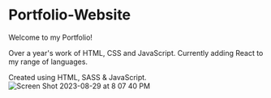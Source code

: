 # Portfolio-Website

Welcome to my Portfolio! 

Over a year's work of HTML, CSS and JavaScript. Currently adding React to my range of languages.

Created using HTML, SASS & JavaScript.
![Screen Shot 2023-08-29 at 8 07 40 PM](https://github.com/MacMittenss/Portfolio-Website/assets/138247485/e95eda6b-a577-4a79-99c3-5cf251b54588)
